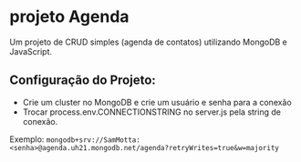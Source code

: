 # projeto Agenda
Um projeto de CRUD simples (agenda de contatos) utilizando MongoDB e JavaScript.

## Configuração do Projeto:
- Crie um cluster no MongoDB e crie um usuário e senha para a conexão
- Trocar process.env.CONNECTIONSTRING no server.js pela string de conexão.

Exemplo:
```mongodb+srv://SamMotta:<senha>@agenda.uh21.mongodb.net/agenda?retryWrites=true&w=majority```
